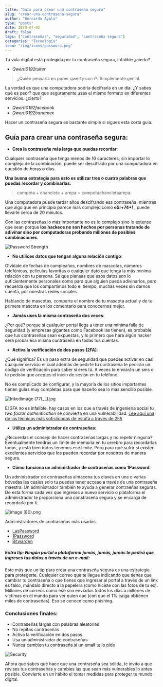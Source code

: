 ```yaml
---
title: "Guía para crear una contraseña segura"
slug: "crear-una-contrasena-segura"
author: "Bernardo Ayala"
type: "posts"
date: 2020-04-02
draft: false
tags: ["contraseñas", "seguridad", "contraseña segura"]
categories: "Tecnología"
icon: "/img/icons/password.png"
---
```


Tu vida digital está protegida por tu contraseña segura, infalible ¿cierto? 
- _Qwerti0192tuiter_ 

> ¿Quién pensaría en poner qwerty con _i_?. Simplemente genial. 

La verdad es que una computadora podría decifrarla en un día. ¿Y sabes qué es peor? que que seguramente usas el mismo formato en diferentes servicios. ¿cierto? 

- _Qwerti0192facebook_
- _Qwerti0192banamex_

Hacer un contraseña segura es bastante simple si sigues esta corta guía. 

## Guía para crear una contraseña segura:
- **Crea la contraseña más larga que puedas recordar**:

Cualquier contraseña que tenga menos de 10 caracteres, sin importar lo complejo de la combinación, puede ser descifrado por una computadora en cuestión de horas o días. 

  **Una buena estrategia para esto es utilizar tres o cuatro palabras que puedas recordar y combinarlas:** 
  
  > compota + chancleta + arepa = compotachancletaarepa.
  
  Una computadora puede tardar años descifrando esa contraseña, mientras que algo que en principio parece más complejo como **e5r+74\*!** , puede llevarle cerca de 20 minutos.
  
  Con las contraseñas lo más importante no es lo complejo sino lo extenso que sean porque **los hackeos no son hechos por personas tratando de adivinar sino por computadoras probando millones de posibles combinaciones**.
  
  ![Password Strength](https://imgs.xkcd.com/comics/password_strength.png)
  
- **No utilices datos que tengan alguna relación contigo**:

Olvídate de fechas de cumpleaños, nombres de mascotas, números telefónicos, películas favoritas o cualquier dato que tenga la más mínima relación con tu persona.
Sé que piensas que esos datos son lo suficientemente personales como para que alguien pueda adivinarlos, pero recuerda que los compartimos todo el tiempo, muchas veces sin darnos cuenta, por nuestras redes sociales. 

Hablando de mascotas, comparte el nombre de tu mascota actual y de tu primera mascota en los comentario para conocernos mejor. 

- **Jamás uses la misma contraseña dos veces**:

 ¿Por qué? porque si cualquier portal llega a tener una mínima falla de seguridad (y  empresas gigantes como Facebook las tienen), es probable que tus contraseñas sean expuestas, y lo primero que hará algún hacker será probar esa misma contraseña en todas tus cuentas.
  
- **Activa la verificación de dos pasos (2FA)**:

¿Qué significa? Es un paso extra de seguridad que puedes activar en casi cualquier servicio el cuál además de pedirte tu contraseña te pedirán un código de verificación para saber si eres tú. A veces te enviarán un sms o te pedirán que aceptes el inicio de sesión en tu teléfono. 

  No es complicado de configurar, y la mayoría de los sitios importantes tienen guías muy completas para que hacerlo sea lo más sencillo posible.
  
  ![Inkedimage (77)_LI.jpg](https://static.platzi.com/media/user_upload/Inkedimage%20%2877%29_LI-dbf5d911-f4e3-498f-876b-910350382bfb.jpg)
  
  El 2FA no es infalible, hay casos en los que a través de ingeniería social tu _two factor authentication_ se convierta en una vulnerabilidad. [Lee aquí una de las técnicas más sofisticadas de estafa a través de 2FA](https://platzi.com/blog/estafa-de-la-llamada-del-banco/)
  
  - **Utiliza un administrador de contraseñas**:

¿Recuerdas el consejo de hacer contraseñas largas y no repetir ninguna? Eventualmente tendrás un límite de memoria en tu cerebro para recordarlas todas, y está bien todos tenemos ese límite. Pero para qué sufrir si existen excelentes servicios que los pueden recordar por nosotros de manera segura. 

- **Cómo funciona un administrador de contraseñas como 1Password**: 

Un administrador de contraseñas almacena tus claves en una o varias bóvedas las cuales solo tu puedes tener acceso a través de una contraseña maestra. Un administrador también te ayuda a generar contraeñas seguras. De esta forma cada vez que ingreses a nuevo servicio o plataforma el administrador te proporciona una constraseña segura y se encarga de recordarla por ti. 

![image (80).png](https://static.platzi.com/media/user_upload/image%20%2880%29-53a9ea25-7a32-4012-8e5f-dd589f618cbb.jpg)

Administradores de contraseñas más usados: 

- [LasPassword](https://www.lastpass.com/es)
- [1Password](https://1password.com/es/)
- [Bitwarden](https://bitwarden.com/)
  
##### Extra tip: **Ningún portal o plataforma jamás, jamás, jamás te pedirá que ingreses tus datos a través de un e-mail**:
 
Este más que un tip para crear una contraseña segura es una estrategia para protegerte. Cualquier correo que te llegue indicando que tienes que cambiar tu contraseña o que tienes que ingresar al portal a través de un link es falso, mándalo directo a la papelera (como hiciste con las fotos de tu ex).
  Millones de correos como ese son enviados todos los días a millones de víctimas en el mundo para ver quien cae (con que el 1% caiga obtienen miles de contraseñas). Eso se conoce como phishing.
  
### Conclusiones finales:

- Contraseñas largas con palabras aleatorias
- No repitas contraseñas
- Activa la verificación en dos pasos
- Usa un administrador de contraseñas
- Nunca cambien tu contraseña si un email te lo pide

![Security](https://imgs.xkcd.com/comics/security.png)

Ahora que sabes qué hace que una contraseña sea sólida, te invito a que revises tus contraseñas y cambies las que sean más vulnerables lo antes posible. Convierte en un hábito el tomar medidas para proteger tu mundo digital.
